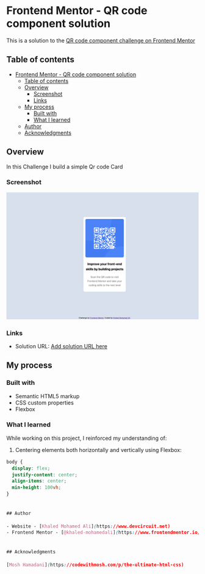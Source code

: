 # Frontend Mentor - QR code component solution

This is a solution to the [QR code component challenge on Frontend Mentor](https://www.frontendmentor.io/challenges/qr-code-component-iux_sIO_H)
## Table of contents

- [Frontend Mentor - QR code component solution](#frontend-mentor---qr-code-component-solution)
  - [Table of contents](#table-of-contents)
  - [Overview](#overview)
    - [Screenshot](#screenshot)
    - [Links](#links)
  - [My process](#my-process)
    - [Built with](#built-with)
    - [What I learned](#what-i-learned)
  - [Author](#author)
  - [Acknowledgments](#acknowledgments)


## Overview
In this Challenge I build a simple Qr code Card

### Screenshot

![](./screenshot.png)

### Links

- Solution URL: [Add solution URL here](https://github.com/khaled-mohamedali/FrontEndDesign/tree/main/qr-code-component-main)

## My process

### Built with

- Semantic HTML5 markup
- CSS custom properties
- Flexbox

### What I learned
While working on this project, I reinforced my understanding of:

1. Centering elements both horizontally and vertically using Flexbox:
```css
body {
  display: flex;
  justify-content: center;
  align-items: center;
  min-height: 100vh;
}


## Author

- Website - [Khaled Mohamed Ali](https://www.devcircuit.net)
- Frontend Mentor - [@khaled-mohamedali](https://www.frontendmentor.io/profile/khaled-mohamedali)


## Acknowledgments

[Mosh Hamadani](https://codewithmosh.com/p/the-ultimate-html-css)